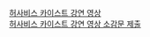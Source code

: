 [허사비스 카이스트 강연 영상](https://www.youtube.com/watch?v=lcZ1T9v22oc)  
[허사비스 카이스트 강연 영상 소감문 제출](https://forms.gle/H1156i8SBvbQyJnC6)

